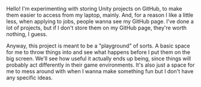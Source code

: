 Hello! I'm experimenting with storing Unity projects on GitHub, to make them easier to access from my laptop, mainly.
And, for a reason I like a little less, when applying to jobs, people wanna see my GitHub page. I've done a lot of projects,
but if I don't store them on my GitHub page, they're worth nothing, I guess.

Anyway, this project is meant to be a "playground" of sorts. A basic space for me to throw things into and see what happens before
I put them on the big screen. We'll see how useful it actually ends up being, since things will probably act differently in their game
environments. It's also just a space for me to mess around with when I wanna make something fun but I don't have any specific ideas.